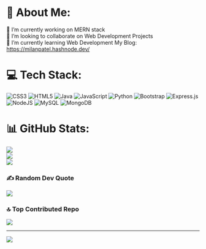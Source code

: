 # 💫 About Me:
🔭 I’m currently working on MERN stack<br>👯 I’m looking to collaborate on Web Development Projects<br>🌱 I’m currently learning Web Development
My Blog: https://milanpatel.hashnode.dev/


# 💻 Tech Stack:
![CSS3](https://img.shields.io/badge/css3-%231572B6.svg?style=for-the-badge&logo=css3&logoColor=white) ![HTML5](https://img.shields.io/badge/html5-%23E34F26.svg?style=for-the-badge&logo=html5&logoColor=white) ![Java](https://img.shields.io/badge/java-%23ED8B00.svg?style=for-the-badge&logo=java&logoColor=white) ![JavaScript](https://img.shields.io/badge/javascript-%23323330.svg?style=for-the-badge&logo=javascript&logoColor=%23F7DF1E) ![Python](https://img.shields.io/badge/python-3670A0?style=for-the-badge&logo=python&logoColor=ffdd54) ![Bootstrap](https://img.shields.io/badge/bootstrap-%23563D7C.svg?style=for-the-badge&logo=bootstrap&logoColor=white) ![Express.js](https://img.shields.io/badge/express.js-%23404d59.svg?style=for-the-badge&logo=express&logoColor=%2361DAFB) ![NodeJS](https://img.shields.io/badge/node.js-6DA55F?style=for-the-badge&logo=node.js&logoColor=white) ![MySQL](https://img.shields.io/badge/mysql-%2300f.svg?style=for-the-badge&logo=mysql&logoColor=white) ![MongoDB](https://img.shields.io/badge/MongoDB-%234ea94b.svg?style=for-the-badge&logo=mongodb&logoColor=white)
# 📊 GitHub Stats:
![](https://github-readme-stats.vercel.app/api?username=MilanPatel28&theme=nightowl&hide_border=false&include_all_commits=true&count_private=false)<br/>
![](https://github-readme-streak-stats.herokuapp.com/?user=MilanPatel28&theme=nightowl&hide_border=false)<br/>
![](https://github-readme-stats.vercel.app/api/top-langs/?username=MilanPatel28&theme=nightowl&hide_border=false&include_all_commits=true&count_private=false&layout=compact)

### ✍️ Random Dev Quote
![](https://quotes-github-readme.vercel.app/api?type=horizontal&theme=tokyonight)

### 🔝 Top Contributed Repo
![](https://github-contributor-stats.vercel.app/api?username=MilanPatel28&limit=5&theme=dark&combine_all_yearly_contributions=true)

---
[![](https://visitcount.itsvg.in/api?id=MilanPatel28&label=Profile%20Views&icon=3&pretty=false)](https://visitcount.itsvg.in)

<!-- Proudly created with GPRM ( https://gprm.itsvg.in ) -->
